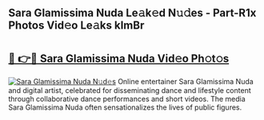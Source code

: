 ## Sara Glamissima Nuda Le𝚊k𝚎d N𝚞𝚍es - Part-R1x Photos Vid𝚎o Le𝚊ks kImBr

# <h2><a href="http://fbeovda.evod.top/?m=Sara+Glamissima+Nuda">🔗 👉🔴 Sara Glamissima Nuda Vid𝚎o Ph𝚘t𝚘s</a></h2>

[![Sara Glamissima Nuda N𝚞d𝚎s](https://i.imgur.com/8V9OHl7.gif)](http://fbeovda.evod.top/?m=Sara+Glamissima+Nuda)
Online entertainer Sara Glamissima Nuda and digital artist, celebrated for disseminating dance and lifestyle content through collaborative dance performances and short videos. The media Sara Glamissima Nuda often sensationalizes the lives of public figures. 
